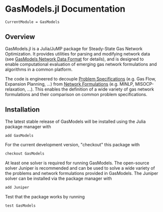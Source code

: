 # GasModels.jl Documentation

```@meta
CurrentModule = GasModels
```

## Overview

GasModels.jl is a Julia/JuMP package for Steady-State Gas Network Optimization. It provides utilities for parsing and modifying network data (see [GasModels Network Data Format](@ref) for details), and is designed to enable computational evaluation of emerging gas network formulations and algorithms in a common platform.

The code is engineered to decouple [Problem Specifications](@ref) (e.g. Gas Flow, Expansion Planning, ...) from [Network Formulations](@ref) (e.g. MINLP, MISOCP-relaxation, ...). This enables the definition of a wide variety of gas network formulations and their comparison on common problem specifications.

## Installation

The latest stable release of GasModels will be installed using the Julia package manager with

```julia
add GasModels
```

For the current development version, "checkout" this package with

```julia
checkout GasModels
```

At least one solver is required for running GasModels.  The open-source solver Juniper is recommended and can be used to solve a wide variety of the problems and network formulations provided in GasModels.  The Juniper solver can be installed via the package manager with

```julia
add Juniper
```

Test that the package works by running

```julia
test GasModels
```
